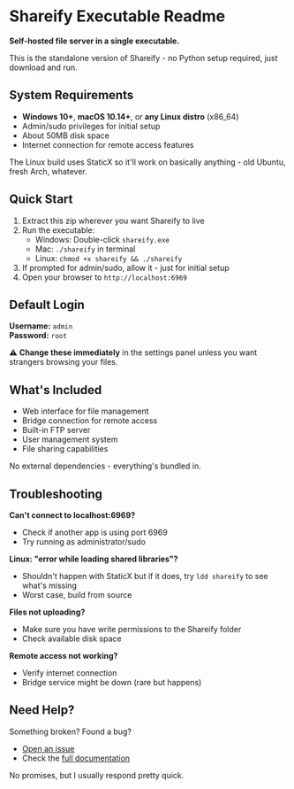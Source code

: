# Shareify Executable Readme

**Self-hosted file server in a single executable.**

This is the standalone version of Shareify - no Python setup required, just download and run.

## System Requirements

- **Windows 10+**, **macOS 10.14+**, or **any Linux distro** (x86_64)
- Admin/sudo privileges for initial setup
- About 50MB disk space
- Internet connection for remote access features

The Linux build uses StaticX so it'll work on basically anything - old Ubuntu, fresh Arch, whatever.

## Quick Start

1. Extract this zip wherever you want Shareify to live
2. Run the executable:
   - Windows: Double-click `shareify.exe`
   - Mac: `./shareify` in terminal
   - Linux: `chmod +x shareify && ./shareify`
3. If prompted for admin/sudo, allow it - just for initial setup
4. Open your browser to `http://localhost:6969`

## Default Login

**Username:** `admin`  
**Password:** `root`

⚠️ **Change these immediately** in the settings panel unless you want strangers browsing your files.

## What's Included

- Web interface for file management
- Bridge connection for remote access
- Built-in FTP server
- User management system
- File sharing capabilities

No external dependencies - everything's bundled in.

## Troubleshooting

**Can't connect to localhost:6969?**
- Check if another app is using port 6969
- Try running as administrator/sudo

**Linux: "error while loading shared libraries"?**
- Shouldn't happen with StaticX but if it does, try `ldd shareify` to see what's missing
- Worst case, build from source

**Files not uploading?**
- Make sure you have write permissions to the Shareify folder
- Check available disk space

**Remote access not working?**
- Verify internet connection
- Bridge service might be down (rare but happens)

## Need Help?

Something broken? Found a bug? 

- [Open an issue](https://github.com/bbarni2020/Shareify/issues)
- Check the [full documentation](https://github.com/bbarni2020/Shareify)

No promises, but I usually respond pretty quick.
